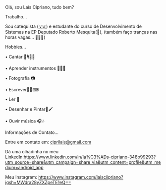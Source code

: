 Olá, sou Laís Cipriano, tudo bem?

Trabalho...

Sou catequista (🇻🇦) e estudante do curso de Desenvolvimento de Sistemas na EP Deputado Roberto Mesquita(🎒), (também faço tranças nas horas vagas... 💇🏽‍♀️)


 Hobbies...

• Cantar 🎤🎙🎵🎶

• Aprender instrumentos 🎹🥁🎸

• Fotografia 📷 

• Escrever✍🏽⌨

• Ler 📖

• Desenhar e Pintar🎨🖌

• Ouvir música 🎧🎶


Informações de Contato...

Entre em contato em: ciprilais@gmail.com 

Dá uma olhadinha no meu LinkedIn:https://www.linkedin.com/in/la%C3%ADs-cipriano-348b99293?utm_source=share&utm_campaign=share_via&utm_content=profile&utm_medium=android_app

Meu Instagram: https://www.instagram.com/laisciipriano?igsh=MWdra28yZXZpeTE1eQ==



